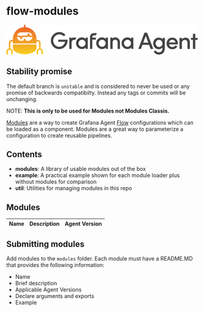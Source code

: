 # flow-modules

<p align="center"><img src="assets/logo_and_name.png" alt="Grafana Agent logo"></p>

## Stability promise

The default branch is `unstable` and is considered to never be used or any promise of backwards compatibilty. Instead any tags or commits will be unchanging.

NOTE: **This is only to be used for Modules not Modules Classis.**

[Modules](https://grafana.com/docs/agent/latest/flow/concepts/modules/) are a
way to create Grafana Agent [Flow](https://grafana.com/docs/agent/latest/flow/)
configurations which can be loaded as a component. Modules are a great way to
parameterize a configuration to create reusable pipelines.

## Contents
- <b>modules</b>: A library of usable modules out of the box
- <b>example</b>: A practical example shown for each module loader plus without modules for comparison
- <b>util</b>: Utilities for managing modules in this repo

## Modules

| Name |  Description | Agent Version |
| ---- |  ----------- | ------------- |

## Submitting modules

Add modules to the `modules` folder. Each module must have a README.MD that provides the following information:
* Name
* Brief description
* Applicable Agent Versions
* Declare arguments and exports  
* Example


